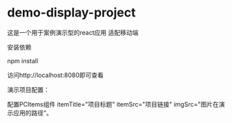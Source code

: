 # demo-display-project
这是一个用于案例演示型的react应用 适配移动端

安装依赖

npm install 

访问http://localhost:8080即可查看

演示项目配置：

配置PCItems组件 itemTitle="项目标题" itemSrc="项目链接" imgSrc="图片在演示应用的路径"。

